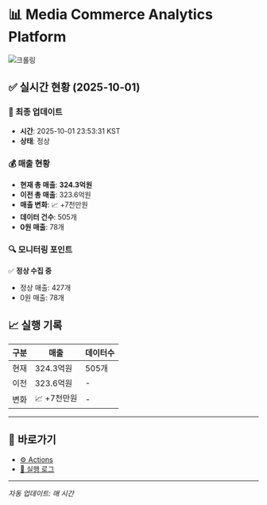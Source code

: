 # 📊 Media Commerce Analytics Platform

![크롤링](https://img.shields.io/badge/크롤링-정상-green)

## ✅ 실시간 현황 (2025-10-01)

### 📍 최종 업데이트
- **시간**: 2025-10-01 23:53:31 KST
- **상태**: 정상

### 💰 매출 현황
- **현재 총 매출**: **324.3억원**
- **이전 총 매출**: 323.6억원
- **매출 변화**: 📈 +7천만원
- **데이터 건수**: 505개
- **0원 매출**: 78개

### 🔍 모니터링 포인트

✅ **정상 수집 중**
- 정상 매출: 427개
- 0원 매출: 78개


## 📈 실행 기록

| 구분 | 매출 | 데이터수 |
|------|------|----------|
| 현재 | 324.3억원 | 505개 |
| 이전 | 323.6억원 | - |
| 변화 | 📈 +7천만원 | - |

---

## 🔗 바로가기

- [⚙️ Actions](../../actions)
- [📝 실행 로그](../../actions/workflows/daily_scraping.yml)

---

*자동 업데이트: 매 시간*
